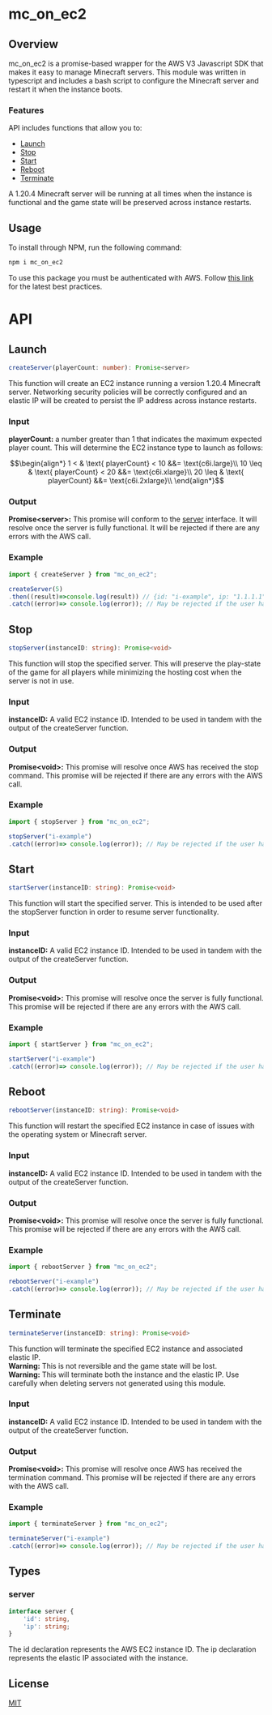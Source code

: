 # mc_on_ec2

## Overview
mc_on_ec2 is a promise-based wrapper for the AWS V3 Javascript SDK that makes it easy to manage Minecraft servers. This module was written in typescript and includes a bash script to configure the Minecraft server and restart it when the instance boots.
### Features
API includes functions that allow you to:
* [Launch](#launching)
* [Stop](#stop)
* [Start](#start)
* [Reboot](#reboot)
* [Terminate](#terminate)

A 1.20.4 Minecraft server will be running at all times when the instance is functional and the game state will be preserved across instance restarts.
## Usage
To install through NPM, run the following command:
```Typescript
npm i mc_on_ec2
```
To use this package you must be authenticated with AWS. Follow [this link](https://docs.aws.amazon.com/sdk-for-javascript/v3/developer-guide/setting-credentials-node.html) for the latest best practices.
# API
## Launch
```Typescript
createServer(playerCount: number): Promise<server>
```
This function will create an EC2 instance running a version 1.20.4 Minecraft server. Networking security policies will be correctly configured and an elastic IP will be created to persist the IP address across instance restarts.
### Input
**playerCount:** a number greater than 1 that indicates the maximum expected player count. This will determine the EC2 instance type to launch as follows:

$$\begin{align*}
1 < & \text{ playerCount} < 10 &&= \text{c6i.large}\\
10 \leq & \text{ playerCount} < 20 &&= \text{c6i.xlarge}\\
20 \leq & \text{ playerCount} &&= \text{c6i.2xlarge}\\
\end{align*}$$ 

### Output
**Promise\<server>:** This promise will conform to the [server](#server) interface. It will resolve once the server is fully functional. It will be rejected if there are any errors with the AWS call.
### Example
```Typescript
import { createServer } from "mc_on_ec2";

createServer(5)
.then((result)=>console.log(result)) // {id: "i-example", ip: "1.1.1.1"}
.catch((error)=> console.log(error)); // May be rejected if the user has not completed AWS authentication procedures.
```

## Stop
```Typescript
stopServer(instanceID: string): Promise<void>
```
This function will stop the specified server. This will preserve the play-state of the game for all players while minimizing the hosting cost when the server is not in use.
### Input
**instanceID:** A valid EC2 instance ID. Intended to be used in tandem with the output of the createServer function.
### Output
**Promise\<void>:** This promise will resolve once AWS has received the stop command. This promise will be rejected if there are any errors with the AWS call.
### Example
```Typescript
import { stopServer } from "mc_on_ec2";

stopServer("i-example")
.catch((error)=> console.log(error)); // May be rejected if the user has not followed AWS authentication procedures.
```

## Start
```Typescript
startServer(instanceID: string): Promise<void>
```
This function will start the specified server. This is intended to be used after the stopServer function in order to resume server functionality.
### Input
**instanceID:** A valid EC2 instance ID. Intended to be used in tandem with the output of the createServer function.
### Output
**Promise\<void>:** This promise will resolve once the server is fully functional. This promise will be rejected if there are any errors with the AWS call.
### Example
```Typescript
import { startServer } from "mc_on_ec2";

startServer("i-example")
.catch((error)=> console.log(error)); // May be rejected if the user has not followed AWS authentication procedures.
```

## Reboot
```Typescript
rebootServer(instanceID: string): Promise<void>
```
This function will restart the specified EC2 instance in case of issues with the operating system or Minecraft server.
### Input
**instanceID:** A valid EC2 instance ID. Intended to be used in tandem with the output of the createServer function.
### Output
**Promise\<void>:** This promise will resolve once the server is fully functional. This promise will be rejected if there are any errors with the AWS call.
### Example
```Typescript
import { rebootServer } from "mc_on_ec2";

rebootServer("i-example")
.catch((error)=> console.log(error)); // May be rejected if the user has not followed AWS authentication procedures.
```

## Terminate
```Typescript
terminateServer(instanceID: string): Promise<void>
```
This function will terminate the specified EC2 instance and associated elastic IP.
<br>
**Warning:** This is not reversible and the game state will be lost.
<br>
**Warning:** This will terminate both the instance and the elastic IP. Use carefully when deleting servers not generated using this module.

### Input
**instanceID:** A valid EC2 instance ID. Intended to be used in tandem with the output of the createServer function.
### Output
**Promise\<void>:** This promise will resolve once AWS has received the termination command. This promise will be rejected if there are any errors with the AWS call.
### Example
```Typescript
import { terminateServer } from "mc_on_ec2";

terminateServer("i-example")
.catch((error)=> console.log(error)); // May be rejected if the user has not followed AWS authentication procedures.
```
## Types
### server
```Typescript
interface server {
    'id': string,
    'ip': string;
}
```
The id declaration represents the AWS EC2 instance ID. The ip declaration represents the elastic IP associated with the instance.
## License
[MIT](https://github.com/LanderDuncan/mc_on_ec2/blob/main/LICENSE)